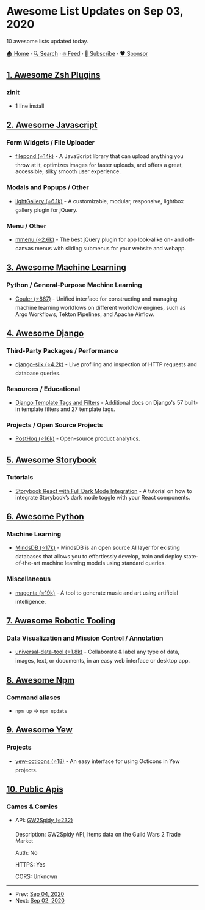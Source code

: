 # Awesome List Updates on Sep 03, 2020

10 awesome lists updated today.

[🏠 Home](/README.md) · [🔍 Search](https://www.trackawesomelist.com/search/) · [🔥 Feed](https://www.trackawesomelist.com/rss.xml) · [📮 Subscribe](https://trackawesomelist.us17.list-manage.com/subscribe?u=d2f0117aa829c83a63ec63c2f&id=36a103854c) · [❤️  Sponsor](https://github.com/sponsors/theowenyoung)



## [1. Awesome Zsh Plugins](/content/unixorn/awesome-zsh-plugins/README.md)

### zinit

*   1 line install

## [2. Awesome Javascript](/content/sorrycc/awesome-javascript/README.md)

### Form Widgets / File Uploader

*   [filepond (⭐14k)](https://github.com/pqina/filepond) - A JavaScript library that can upload anything you throw at it, optimizes images for faster uploads, and offers a great, accessible, silky smooth user experience.

### Modals and Popups / Other

*   [lightGallery (⭐6.1k)](https://github.com/sachinchoolur/lightGallery) - A customizable, modular, responsive, lightbox gallery plugin for jQuery.

### Menu / Other

*   [mmenu (⭐2.6k)](https://github.com/FrDH/jQuery.mmenu) - The best jQuery plugin for app look-alike on- and off-canvas menus with sliding submenus for your website and webapp.

## [3. Awesome Machine Learning](/content/josephmisiti/awesome-machine-learning/README.md)

### Python / General-Purpose Machine Learning

*   [Couler (⭐867)](https://github.com/couler-proj/couler) - Unified interface for constructing and managing machine learning workflows on different workflow engines, such as Argo Workflows, Tekton Pipelines, and Apache Airflow.

## [4. Awesome Django](/content/wsvincent/awesome-django/README.md)

### Third-Party Packages / Performance

*   [django-silk (⭐4.2k)](https://github.com/jazzband/django-silk) - Live profiling and inspection of HTTP requests and database queries.

### Resources / Educational

*   [Django Template Tags and Filters](https://www.djangotemplatetagsandfilters.com/) - Additional docs on Django's 57 built-in template filters and 27 template tags.

### Projects / Open Source Projects

*   [PostHog (⭐16k)](https://github.com/PostHog/posthog) - Open-source product analytics.

## [5. Awesome Storybook](/content/lauthieb/awesome-storybook/README.md)

### Tutorials

*   [Storybook React with Full Dark Mode Integration](https://davidyeiser.com/tutorials/storybook-react-with-dark-mode) - A tutorial on how to integrate Storybook’s dark mode toggle with your React components.

## [6. Awesome Python](/content/vinta/awesome-python/README.md)

### Machine Learning

*   [MindsDB (⭐17k)](https://github.com/mindsdb/mindsdb) - MindsDB is an open source AI layer for existing databases that allows you to effortlessly develop, train and deploy state-of-the-art machine learning models using standard queries.

### Miscellaneous

*   [magenta (⭐19k)](https://github.com/magenta/magenta) - A tool to generate music and art using artificial intelligence.

## [7. Awesome Robotic Tooling](/content/protontypes/awesome-robotic-tooling/README.md)

### Data Visualization and Mission Control / Annotation

*   [universal-data-tool (⭐1.8k)](https://github.com/UniversalDataTool/universal-data-tool) - Collaborate & label any type of data, images, text, or documents, in an easy web interface or desktop app.

## [8. Awesome Npm](/content/sindresorhus/awesome-npm/README.md)

### Command aliases

*   `npm up` → `npm update`

## [9. Awesome Yew](/content/jetli/awesome-yew/README.md)

### Projects

*   [yew-octicons (⭐18)](https://github.com/io12/yew-octicons) - An easy interface for using Octicons in Yew projects.

## [10. Public Apis](/content/public-apis/public-apis/README.md)

### Games & Comics

- API: [GW2Spidy (⭐232)](https://github.com/rubensayshi/gw2spidy/wiki)

  Description: GW2Spidy API, Items data on the Guild Wars 2 Trade Market

  Auth: No

  HTTPS: Yes

  CORS: Unknown



---

- Prev: [Sep 04, 2020](/content/2020/09/04/README.md)
- Next: [Sep 02, 2020](/content/2020/09/02/README.md)